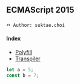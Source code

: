 ## ECMAScript 2015

```
ㅁ Author: suktae.choi
```

#### Index

- [Polyfill](polyfill)
- [Transpiler](transpiler)



```javascript
let a = 5;
const b = 7;
```

